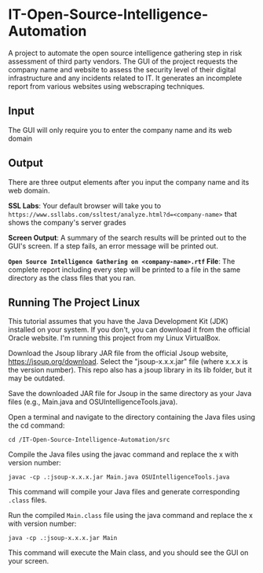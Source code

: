 # IT-Open-Source-Intelligence-Automation
A project to automate the open source intelligence gathering step in risk assessment of third party vendors. The GUI of the project requests the company name and website to assess the security level of their digital infrastructure and any incidents related to IT. It generates an incomplete report from various websites using webscraping techniques. 

## Input

The GUI will only require you to enter the company name and its web domain

## Output

There are three output elements after you input the company name and its web domain.

**SSL Labs**: Your default browser will take you to ```https://www.ssllabs.com/ssltest/analyze.html?d=<company-name>``` that shows the company's server grades

**Screen Output**: A summary of the search results will be printed out to the GUI's screen. If a step fails, an error message will be printed out.
  
**```Open Source Intelligence Gathering on <company-name>.rtf``` File**: The complete report including every step will be printed to a file in the same directory as the class files that you ran.

## Running The Project Linux

This tutorial assumes that you have the Java Development Kit (JDK) installed on your system. If you don't, you can download it from the official Oracle website. I'm running this project from my Linux VirtualBox.

Download the Jsoup library JAR file from the official Jsoup website, https://jsoup.org/download. Select the "jsoup-x.x.x.jar" file (where x.x.x is the version number). This repo also has a jsoup library in its lib folder, but it may be outdated.

Save the downloaded JAR file for Jsoup in the same directory as your Java files (e.g., Main.java and OSUIntelligenceTools.java).

Open a terminal and navigate to the directory containing the Java files using the cd command:

```cd /IT-Open-Source-Intelligence-Automation/src```

Compile the Java files using the javac command and replace the x with version number:

```javac -cp .:jsoup-x.x.x.jar Main.java OSUIntelligenceTools.java```

This command will compile your Java files and generate corresponding ```.class``` files.

Run the compiled ```Main.class``` file using the java command and replace the x with version number:

```java -cp .:jsoup-x.x.x.jar Main```

This command will execute the Main class, and you should see the GUI on your screen.
